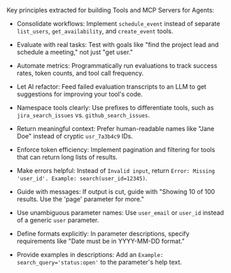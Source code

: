Key principles extracted for building Tools and MCP Servers for Agents: 

- Consolidate workflows: Implement `schedule_event` instead of separate `list_users`, `get_availability`, and `create_event` tools.

- Evaluate with real tasks: Test with goals like "find the project lead and schedule a meeting," not just "get user."

- Automate metrics: Programmatically run evaluations to track success rates, token counts, and tool call frequency.

- Let AI refactor: Feed failed evaluation transcripts to an LLM to get suggestions for improving your tool's code.

- Namespace tools clearly: Use prefixes to differentiate tools, such as `jira_search_issues` vs. `github_search_issues`.

- Return meaningful context: Prefer human-readable names like "Jane Doe" instead of cryptic `usr_7a3b4c9` IDs.

- Enforce token efficiency: Implement pagination and filtering for tools that can return long lists of results.

- Make errors helpful: Instead of `Invalid input`, return `Error: Missing 'user_id'. Example: search(user_id=12345)`.

- Guide with messages: If output is cut, guide with "Showing 10 of 100 results. Use the 'page' parameter for more."

- Use unambiguous parameter names: Use `user_email` or `user_id` instead of a generic `user` parameter.

- Define formats explicitly: In parameter descriptions, specify requirements like "Date must be in YYYY-MM-DD format."

- Provide examples in descriptions: Add an `Example: search_query='status:open'` to the parameter's help text.